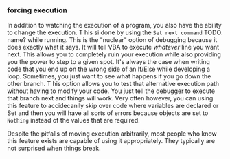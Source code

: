 ### forcing execution

In addition to watching the execution of a program, you also have the ability to change the execution. T his si done by using the `Set next command` TODO: name? while running. This is the "nuclear" option of debugging because it does exactly what it says. It will tell VBA to execute _whatever_ line you want next. This allows you to completely ruin your execution while also providing you the power to step to a given spot. It's always the case when writing code that you end up on the wrong side of an If/Else while developing a loop. Sometimes, you just want to see what happens if you go down the other branch. T his option allows you to test that alternative execution path without having to modify your code. You just tell the debugger to execute that branch next and things will work. Very often however, you can using this feature to accidecanlly skip over code where variables are declared or Set and then you will have all sorts of errors because objects are set to `Nothing` instead of the values that are required.

Despite the pitfalls of moving execution arbitrarily, most people who know this feature exists are capable of using it appropriately. They typically are not surprised when things break.
